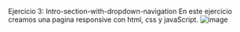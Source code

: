Ejercicio 3: Intro-section-with-dropdown-navigation
En este ejercicio creamos una pagina responsive con html, css y javaScript.
![image](https://github.com/user-attachments/assets/1c8f82bc-19fe-44ec-9cb4-f53988e98d0b)


